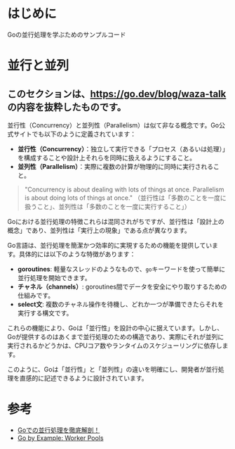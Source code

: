 # はじめに
Goの並行処理を学ぶためのサンプルコード

# 並行と並列

## このセクションは、https://go.dev/blog/waza-talk の内容を抜粋したものです。
並行性（Concurrency）と並列性（Parallelism）は似て非なる概念です。Go公式サイトでも以下のように定義されています：

- **並行性（Concurrency）**：独立して実行できる「プロセス（あるいは処理）」を構成することや設計上それらを同時に扱えるようにすること。
- **並列性（Parallelism）**：実際に複数の計算が物理的に同時に実行されること。

> "Concurrency is about dealing with lots of things at once. Parallelism is about doing lots of things at once."
（並行性は「多数のことを一度に扱うこと」、並列性は「多数のことを一度に実行すること」）

Goにおける並行処理の特徴これらは混同されがちですが、並行性は「設計上の概念」であり、並列性は「実行上の現象」である点が異なります。

Go言語は、並行処理を簡潔かつ効率的に実現するための機能を提供しています。具体的には以下のような特徴があります：

- **goroutines**: 軽量なスレッドのようなもので、`go`キーワードを使って簡単に並行処理を開始できます。
- **チャネル（channels）**: goroutines間でデータを安全にやり取りするための仕組みです。
- **select文**: 複数のチャネル操作を待機し、どれか一つが準備できたらそれを実行する構文です。

これらの機能により、Goは「並行性」を設計の中心に据えています。しかし、Goが提供するのはあくまで並行処理のための構造であり、実際にそれが並列に実行されるかどうかは、CPUコア数やランタイムのスケジューリングに依存します。

このように、Goは「並行性」と「並列性」の違いを明確にし、開発者が並行処理を直感的に記述できるように設計されています。

# 参考
- [Goでの並行処理を徹底解剖！
](https://zenn.dev/hsaki/books/golang-concurrency)
- [Go by Example: Worker Pools](https://oohira.github.io/gobyexample-jp/worker-pools.html)